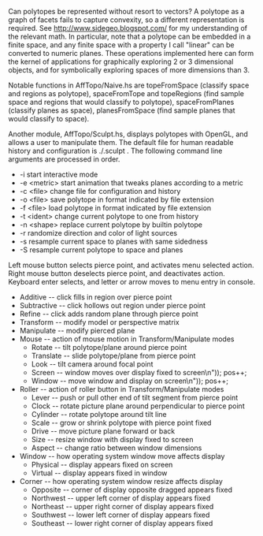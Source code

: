 Can polytopes be represented without resort to vectors? A polytope as a graph of facets fails to capture convexity, so a different representation is required. See http://www.sidegeo.blogspot.com/ for my understanding of the relevant math. In particular, note that a polytope can be embedded in a finite space, and any finite space with a property I call "linear" can be converted to numeric planes. These operations implemented here can form the kernel of applications for graphically exploring 2 or 3 dimensional objects, and for symbolically exploring spaces of more dimensions than 3.

Notable functions in AffTopo/Naive.hs are topeFromSpace (classify space and regions as polytope), spaceFromTope and topeRegions (find sample space and regions that would classify to polytope), spaceFromPlanes (classify planes as space), planesFromSpace (find sample planes that would classify to space).

Another module, AffTopo/Sculpt.hs, displays polytopes with OpenGL, and allows a user to manipulate them. The default file for human readable history and configuration is ./.sculpt . The following command line arguments are processed in order.

  * -i start interactive mode  
  * -e \<metric> start animation that tweaks planes according to a metric  
  * -c \<file> change file for configuration and history  
  * -o \<file> save polytope in format indicated by file extension  
  * -f \<file> load polytope in format indicated by file extension  
  * -t \<ident> change current polytope to one from history  
  * -n \<shape> replace current polytope by builtin polytope  
  * -r randomize direction and color of light sources
  * -s resample current space to planes with same sidedness  
  * -S resample current polytope to space and planes  

Left mouse button selects pierce point, and activates menu selected action. Right mouse button deselects pierce point, and deactivates action. Keyboard enter selects, and letter or arrow moves to menu entry in console.

  * Additive -- click fills in region over pierce point  
  * Subtractive -- click hollows out region under pierce point  
  * Refine -- click adds random plane through pierce point  
  * Transform -- modify model or perspective matrix  
  * Manipulate -- modify pierced plane  
  * Mouse -- action of mouse motion in Transform/Manipulate modes  
    * Rotate -- tilt polytope/plane around pierce point  
    * Translate -- slide polytope/plane from pierce point  
    * Look -- tilt camera around focal point  
    * Screen -- window moves over display fixed to screen\n")); pos++;
    * Window -- move window and display on screen\n")); pos++;
  * Roller -- action of roller button in Transform/Manipulate modes  
    * Lever -- push or pull other end of tilt segment from pierce point
    * Clock -- rotate picture plane around perpendicular to pierce point  
    * Cylinder -- rotate polytope around tilt line  
    * Scale -- grow or shrink polytope with pierce point fixed  
    * Drive -- move picture plane forward or back  
    * Size -- resize window with display fixed to screen
    * Aspect -- change ratio between window dimensions
  * Window -- how operating system window move affects display
    * Physical -- display appears fixed on screen
    * Virtual -- display appears fixed in window
  * Corner -- how operating system window resize affects display
    * Opposite -- corner of display opposite dragged appears fixed
    * Northwest -- upper left corner of display appears fixed
    * Northeast -- upper right corner of display appears fixed
    * Southwest -- lower left corner of display appears fixed
    * Southeast -- lower right corner of display appears fixed
